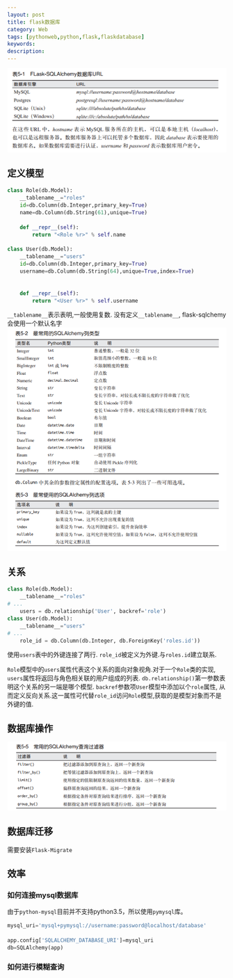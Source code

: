 ```yaml
---
layout: post
title: flask数据库
category: Web
tags: [pythonweb,python,flask,flaskdatabase]
keywords:
description:
---
```


![](/assets/img/posts/flask_database_url.png)

## 定义模型

```python
class Role(db.Model):
    __tablename__="roles"
    id=db.Column(db.Integer,primary_key=True)
    name=db.Column(db.String(61),unique=True)

    def __repr__(self):
        return "<Role %r>" % self.name

class User(db.Model):
    __tablename__="users"
    id=db.Column(db.Integer,primary_key=True)
    username=db.Column(db.String(64),unique=True,index=True)


    def __repr__(self):
        return "<User %r>" % self.username
```

`__tablename__`表示表明,一般使用复数. 没有定义`__tablename__`, flask-sqlchemy会使用一个默认名字
![](/assets/img/posts/flask_database_model-build.png)


## 关系

```python
class Role(db.Model):
    __tablename__="roles"
# ...
    users = db.relationship('User', backref='role')
class User(db.Model):
    __tablename__="users"
# ...
    role_id = db.Column(db.Integer, db.ForeignKey('roles.id'))
```

使用`users`表中的外键连接了两行. `role_id`被定义为外键.与`roles.id`建立联系.

`Role`模型中的`users`属性代表这个关系的面向对象视角.对于一个`Role`类的实现, `users`属性将返回与角色相关联的用户组成的列表. `db.relationship()`第一参数表明这个关系的另一端是哪个模型. `backref`参数项`User`模型中添加以个`role`属性, 从而定义反向关系.这一属性可代替`role_id`访问`Role`模型,获取的是模型对象而不是外键的值.

## 数据库操作

![](/assets/img/posts/flask_filter.png)

## 数据库迁移

需要安装`Flask-Migrate`


## 效率


### 如何连接mysql数据库

由于`python-mysql`目前并不支持python3.5，所以使用`pymysql`库。

```python
mysql_uri='mysql+pymysql://username:password@localhost/database'

app.config['SQLALCHEMY_DATABASE_URI']=mysql_uri
db=SQLAlchemy(app)
```

### 如何进行模糊查询
